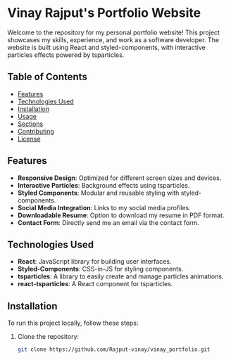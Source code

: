 # Vinay Rajput's Portfolio Website

Welcome to the repository for my personal portfolio website! This project showcases my skills, experience, and work as a software developer. The website is built using React and styled-components, with interactive particles effects powered by tsparticles.

## Table of Contents

- [Features](#features)
- [Technologies Used](#technologies-used)
- [Installation](#installation)
- [Usage](#usage)
- [Sections](#sections)
- [Contributing](#contributing)
- [License](#license)

## Features

- **Responsive Design**: Optimized for different screen sizes and devices.
- **Interactive Particles**: Background effects using tsparticles.
- **Styled Components**: Modular and reusable styling with styled-components.
- **Social Media Integration**: Links to my social media profiles.
- **Downloadable Resume**: Option to download my resume in PDF format.
- **Contact Form**: Directly send me an email via the contact form.

## Technologies Used

- **React**: JavaScript library for building user interfaces.
- **Styled-Components**: CSS-in-JS for styling components.
- **tsparticles**: A library to easily create and manage particles animations.
- **react-tsparticles**: A React component for tsparticles.

## Installation

To run this project locally, follow these steps:

1. Clone the repository:
   ```bash
   git clone https://github.com/Rajput-vinay/vinay_portfolio.git

